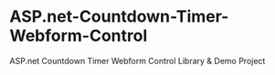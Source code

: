 ASP.net-Countdown-Timer-Webform-Control
=======================================

ASP.net Countdown Timer Webform Control Library &amp; Demo Project